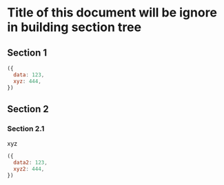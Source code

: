 # Title of this document will be ignore in building section tree

## Section 1
```javascript
({
  data: 123,
  xyz: 444,
})
```

## Section 2

### Section 2.1

xyz

```javascript
({
  data2: 123,
  xyz2: 444,
})
```
